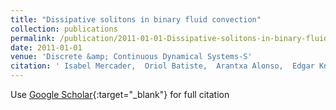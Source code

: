 ```yaml
---
title: "Dissipative solitons in binary fluid convection"
collection: publications
permalink: /publication/2011-01-01-Dissipative-solitons-in-binary-fluid-convection
date: 2011-01-01
venue: 'Discrete &amp; Continuous Dynamical Systems-S'
citation: ' Isabel Mercader,  Oriol Batiste,  Arantxa Alonso,  Edgar Knobloch (2011) &quot;Dissipative solitons in binary fluid convection.&quot; <i>Discrete &amp;amp; Continuous Dynamical Systems-S</i>. 4, 1213.'
---
```

Use [Google Scholar](https://scholar.google.com/scholar?q=Dissipative+solitons+in+binary+fluid+convection){:target="_blank"} for full citation
